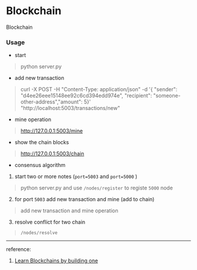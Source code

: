 # Blockchain
Blockchain

### Usage

- start
> python server.py  


- add new transaction 
> curl -X POST -H "Content-Type: application/json" -d '{ "sender": "d4ee26eee15148ee92c6cd394edd974e", "recipient": "someone-other-address","amount": 5}' "http://localhost:5003/transactions/new"

- mine operation
> http://127.0.0.1:5003/mine  

- show the chain blocks
> http://127.0.0.1:5003/chain
 
- consensus algorithm

1. start two or more notes (`port=5003` and `port=5000` )  
> python server.py and use `/nodes/register` to registe `5000` node
2. for port `5003` add new transaction and mine (add to chain)
> add new transaction and mine operation
3. resolve conflict for two chain  
> `/nodes/resolve`


---
reference:
1. [Learn Blockchains by building one](https://hackernoon.com/learn-blockchain-by-building-one-1774228612f46)